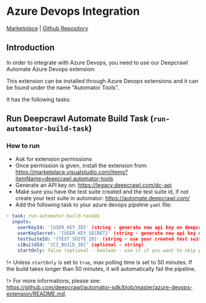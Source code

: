 # Azure Devops Integration

[Marketplace](https://marketplace.visualstudio.com/items?itemName=deepcrawl.automator-tools) | [Github Repository](https://github.com/deepcrawl/automator-sdk/tree/master/azure-devops-extension)

## Introduction

In order to integrate with Azure Devops, you need to use our Deepcrawl Automate Azure Devops extension:

This extension can be installed through Azure Devops extensions and it can be found under the name "Automator Tools".

It has the following tasks:

## Run Deepcrawl Automate Build Task (`run-automator-build-task`)

### How to run

- Ask for extension permissions
- Once permission is given, install the extension from: https://marketplace.visualstudio.com/items?itemName=deepcrawl.automator-tools
- Generate an API key on: https://legacy.deepcrawl.com/dc-api
- Make sure you have the test suite created and the test suite id, if not create your test suite in automator: https://automate.deepcrawl.com/
- Add the following task to your azure devops pipeline `yaml` file:

```yaml
- task: run-automator-build-task@1
  inputs:
    userKeyId: '{USER_KEY_ID}' (string - generate new api key on deepcrawl core app)
    userKeySecret: '{USER_KEY_SECRET}' (string - generate new api key on deepcrawl core app)
    testSuiteId: '{TEST_SUITE_ID}' (string - use your created test suite id)
    ciBuildId: '{CI_BUILD_ID}' (optional - string)
    startOnly: false (optional - boolean - use it if you want to skip polling)
```

!> Unless `startOnly` is set to `true`, max polling time is set to 50 minutes. If the build takes longer than 50 minutes, it will automatically fail the pipeline.

!> For more informations, please see: https://github.com/deepcrawl/automator-sdk/blob/master/azure-devops-extension/README.md.
